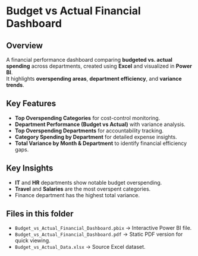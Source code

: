 # Budget vs Actual Financial Dashboard

## Overview
A financial performance dashboard comparing **budgeted vs. actual spending** across departments, created using **Excel** and visualized in **Power BI**.  
It highlights **overspending areas**, **department efficiency**, and **variance trends**.

## Key Features
- **Top Overspending Categories** for cost-control monitoring.
- **Department Performance (Budget vs Actual)** with variance analysis.
- **Top Overspending Departments** for accountability tracking.
- **Category Spending by Department** for detailed expense insights.
- **Total Variance by Month & Department** to identify financial efficiency gaps.

## Key Insights
- **IT** and **HR** departments show notable budget overspending.
- **Travel** and **Salaries** are the most overspent categories.
- Finance department has the highest total variance.

## Files in this folder
- `Budget_vs_Actual_Financial_Dashboard.pbix` → Interactive Power BI file.
- `Budget_vs_Actual_Financial_Dashboard.pdf` → Static PDF version for quick viewing.
- `Budget_vs_Actual_Data.xlsx` → Source Excel dataset.
